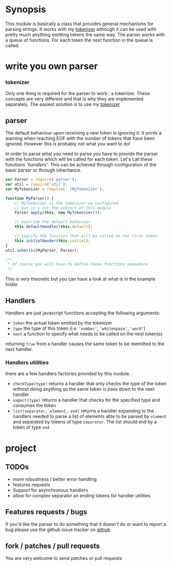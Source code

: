 # Synopsis
This module is basically a class that provides general mechanisms for
parsing strings. It works with my [tokenizer](http://github.com/floby/node-tokenizer)
although it can be used with pretty much anything emitting tokens the same
way.
The parser works with a queue of functions. For each token the next function
in the queue is called.

# write you own parser

### tokenizer
Only one thing is required for the parser to work : a tokenizer.
These concepts are very different and that is why they are implemented
separately. The easiest solution is to use my [tokenizer](http://github.com/floby/node-tokenizer)


## parser
The default behaviour upon receiving a new token is ignoring it. It prints
a warning when reaching EOF with the number of tokens that have been ignored.
However this is probably not what you want to do!

In order to parse what you need to parse you have to provide the parser
with the functions which will be called for each token. Let's call these
functions _'handlers'_.
This can be achieved through configuration of the basic parser or
through inheritance.
    
``` javascript
var Parser = require('parser');
var util = require('util');
var MyTokenizer = require('./MyTokenizer');

function MyParser() {
    // MyTokenizer is the tokenizer we configured
    // but it's not the subject of this module
    Parser.apply(this, new MyTokenizer());

    // override the default behaviour
    this.defaultHandler(this.default);

    // specify the function that will be called on the first token
    this.initialHander(this.initial);
}
util.inherits(MyParser, Parser);

/**
 * Of course you will have to define these functions somewhere
 */
```

This is very theoretic but you can have a look at what is in the example 
folder

## Handlers
Handlers are just javascript functions accepting the following arguments:

* `token` the actual token emitted by the tokenizer
* `type` the type of this token (i.e. `'number'`, `'whitespace'`, `'word'`)
* `next` a function to specify what needs to be called on the next token(s)

returning `true` from a handler causes the same token to be reemitted
to the next handler.

### Handlers utilities
there are a few handlers factories provided by this module.

* `checkType(type)` returns a handler that only checks the type of the
token without doing anything so the same token is pass down to the next
handler
* `expect(type)` returns a handler that checks for the specified type
and consumes the token
* `list(separator, element, end)` returns a handler expanding to the
handlers needed to parse a list of elements able to be parsed by `element`
and separated by tokens of type `separator`. The list should end by a
token of type `end`

# project
## TODOs
* more robustness / better error handling
* features requests
* Support for asynchronous handlers
* allow for complex separator an ending tokens for handler utilities

## Features requests / bugs
If you'd like the parser to do something that it doesn't do or want to report
a bug please use the github issue tracker on [github](http://github.com/floby/node-parser)

## fork / patches / pull requests
You are very welcome to send patches or pull requests
